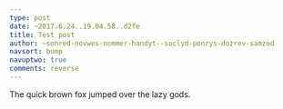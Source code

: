 ```yaml
---
type: post
date: ~2017.6.24..19.04.58..d2fe
title: Test post
author: ~sonred-novwes-nommer-handyt--soclyd-ponrys-dozrev-samzod
navsort: bump
navuptwo: true
comments: reverse
---
```


The quick brown fox jumped over the lazy gods.